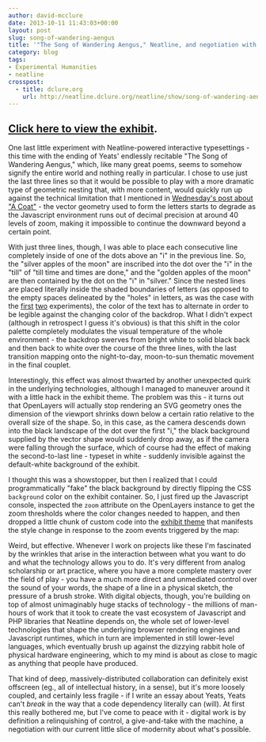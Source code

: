 ```yaml
---
author: david-mcclure
date: 2013-10-11 11:43:03+00:00
layout: post
slug: song-of-wandering-aengus
title: '"The Song of Wandering Aengus," Neatline, and negotiation with the machine'
category: blog
tags:
- Experimental Humanities
- neatline
crosspost:
  - title: dclure.org
    url: http://neatline.dclure.org/neatline/show/song-of-wandering-aengus
---
```



## [Click here to view the exhibit](http://neatline.dclure.org/neatline/show/song-of-wandering-aengus).





One last little experiment with Neatline-powered interactive typesettings - this time with the ending of Yeats' endlessly recitable "The Song of Wandering Aengus," which, like many great poems, seems to somehow signify the entire world and nothing really in particular. I chose to use just the last three lines so that it would be possible to play with a more dramatic type of geometric nesting that, with more content, would quickly run up against the technical limitation that I mentioned in [Wednesday's post about "A Coat"](http://dclure.org/essays/more-fun-with-interactive-typesetting-a-coat-by-yeats/) - the vector geometry used to form the letters starts to degrade as the Javascript environment runs out of decimal precision at around 40 levels of zoom, making it impossible to continue the downward beyond a certain point.

With just three lines, though, I was able to place each consecutive line completely inside of one of the dots above an "i" in the previous line. So, the "silver apples of the moon" are inscribed into the dot over the "i" in the "till" of "till time and times are done," and the "golden apples of the moon" are then contained by the dot on the "i" in "silver." Since the nested lines are placed literally inside the shaded boundaries of letters (as opposed to the empty spaces delineated by the "holes" in letters, as was the case with the [first](http://dclure.org/essays/more-fun-with-interactive-typesetting-a-coat-by-yeats/) [two](http://dclure.org/essays/experimental-typesetting-with-neatline-and-shakespeare/) experiments), the color of the text has to alternate in order to be legible against the changing color of the backdrop. What I didn't expect (although in retrospect I guess it's obvious) is that this shift in the color palette completely modulates the visual temperature of the whole environment - the backdrop swerves from bright white to solid black back and then back to white over the course of the three lines, with the last transition mapping onto the night-to-day, moon-to-sun thematic movement in the final couplet.

Interestingly, this effect was almost thwarted by another unexpected quirk in the underlying technologies, although I managed to maneuver around it with a little hack in the exhibit theme. The problem was this - it turns out that OpenLayers will actually stop rendering an SVG geometry ones the dimension of the viewport shrinks down below a certain ratio relative to the overall size of the shape. So, in this case, as the camera descends down into the black landscape of the dot over the first "i," the black background supplied by the vector shape would suddenly drop away, as if the camera were falling through the surface, which of course had the effect of making the second-to-last line - typeset in white - suddenly invisible against the default-white background of the exhibit.

I thought this was a showstopper, but then I realized that I could programmatically "fake" the black background by directly flipping the CSS `background` color on the exhibit container. So, I just fired up the Javascript console, inspected the `zoom` attribute on the OpenLayers instance to get the zoom thresholds where the color changes needed to happen, and then dropped a little chunk of custom code into the [exhibit theme](https://github.com/davidmcclure/neatlight/tree/master/neatline/exhibits/themes/song-of-wandering-aengus) that manifests the style change in response to the zoom events triggered by the map:



Weird, but effective. Whenever I work on projects like these I'm fascinated by the wrinkles that arise in the interaction between what you want to do and what the technology allows you to do. It's very different from analog scholarship or art practice, where you have a more complete mastery over the field of play - you have a much more direct and unmediated control over the sound of your words, the shape of a line in a physical sketch, the pressure of a brush stroke. With digital objects, though, you're building on top of almost unimaginably huge stacks of technology - the millions of man-hours of work that it took to create the vast ecosystem of Javascript and PHP libraries that Neatline depends on, the whole set of lower-level technologies that shape the underlying browser rendering engines and Javascript runtimes, which in turn are implemented in still lower-level languages, which eventually brush up against the dizzying rabbit hole of physical hardware engineering, which to my mind is about as close to magic as anything that people have produced.

That kind of deep, massively-distributed collaboration can definitely exist offscreen (eg., all of intellectual history, in a sense), but it's more loosely coupled, and certainly less fragile - if I write an essay about Yeats, Yeats can't _break_ in the way that a code dependency literally can (will). At first this really bothered me, but I've come to peace with it - digital work is by definition a relinquishing of control, a give-and-take with the machine, a negotiation with our current little slice of modernity about what's possible.
